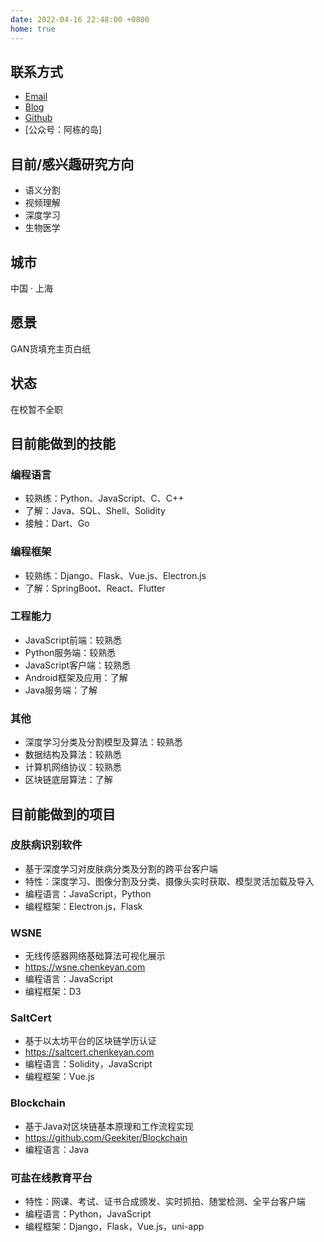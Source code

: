 ```yaml
---
date: 2022-04-16 22:48:00 +0800
home: true
---
```


## 联系方式

- [Email](mailto:albertchen.dev@outlook.com)
- [Blog](https://www.yuque.com/albert_chen)
- [Github](https://github.com/geekiter)
- [公众号：阿栋的岛]

## 目前/感兴趣研究方向

- 语义分割
- 视频理解
- 深度学习
- 生物医学

## 城市

中国 · 上海

## 愿景

GAN货填充主页白纸

## 状态

在校暂不全职

## 目前能做到的技能

### 编程语言

- 较熟练：Python、JavaScript、C、C++
- 了解：Java、SQL、Shell、Solidity
- 接触：Dart、Go

### 编程框架

- 较熟练：Django、Flask、Vue.js、Electron.js
- 了解：SpringBoot、React、Flutter

### 工程能力

- JavaScript前端：较熟悉
- Python服务端：较熟悉
- JavaScript客户端：较熟悉
- Android框架及应用：了解
- Java服务端：了解

### 其他

- 深度学习分类及分割模型及算法：较熟悉
- 数据结构及算法：较熟悉
- 计算机网络协议：较熟悉
- 区块链底层算法：了解

## 目前能做到的项目

### 皮肤病识别软件

- 基于深度学习对皮肤病分类及分割的跨平台客户端
- 特性：深度学习、图像分割及分类、摄像头实时获取、模型灵活加载及导入
- 编程语言：JavaScript，Python
- 编程框架：Electron.js，Flask

### WSNE

- 无线传感器网络基础算法可视化展示 
- <https://wsne.chenkeyan.com>
- 编程语言：JavaScript
- 编程框架：D3

### SaltCert 

- 基于以太坊平台的区块链学历认证 
- <https://saltcert.chenkeyan.com>
- 编程语言：Solidity，JavaScript
- 编程框架：Vue.js

### Blockchain

- 基于Java对区块链基本原理和工作流程实现 
- <https://github.com/Geekiter/Blockchain>
- 编程语言：Java

### 可盐在线教育平台

- 特性：网课、考试、证书合成颁发、实时抓拍、随堂检测、全平台客户端
- 编程语言：Python，JavaScript
- 编程框架：Django，Flask，Vue.js，uni-app

